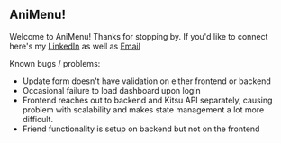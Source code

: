 ## AniMenu!

Welcome to AniMenu! Thanks for stopping by. If you'd like to connect here's my [LinkedIn](https://www.linkedin.com/in/michaelquintdev/) as well as [Email](mailto:michaelquintdev@gmail.com)

Known bugs / problems:
 - Update form doesn't have validation on either frontend or backend
 - Occasional failure to load dashboard upon login
 - Frontend reaches out to backend and Kitsu API separately, causing problem with scalability and makes state management a lot more difficult. 
 - Friend functionality is setup on backend but not on the frontend
